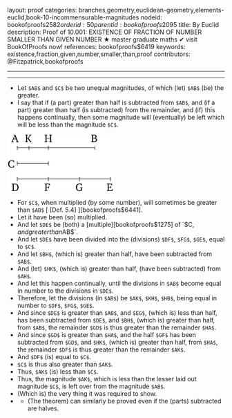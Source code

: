 layout: proof
categories: branches,geometry,euclidean-geometry,elements-euclid,book-10-incommensurable-magnitudes
nodeid: bookofproofs$2582
orderid: 50
parentid: bookofproofs$2095
title: By Euclid
description:  Proof of 10.001: EXISTENCE OF FRACTION OF NUMBER SMALLER THAN GIVEN NUMBER &#9733; master graduate maths &#10004; visit BookOfProofs now!
references: bookofproofs$6419
keywords: existence,fraction,given,number,smaller,than,proof
contributors: @Fitzpatrick,bookofproofs

---


---



* Let `$AB$` and `$C$` be two unequal magnitudes, of which (let) `$AB$` (be) the greater.
* I say that if (a part) greater than half is subtracted from `$AB$`, and (if a part) greater than half (is subtracted) from the remainder, and (if) this happens continually, then some magnitude will (eventually) be left which will be less than the magnitude `$C$`.

![fig001e](https://github.com/bookofproofs/bookofproofs.github.io/blob/main/_sources/_assets/images/euclid/Book10/fig001e.png?raw=true)

* For `$C$`, when multiplied (by some number), will sometimes be greater than `$AB$` [ [Def. 5.4] ][bookofproofs$6441].
* Let it have been (so) multiplied.
* And let `$DE$` be (both) a [multiple][bookofproofs$1275] of `$C$`, and greater than `$AB$`.
* And let `$DE$` have been divided into the (divisions) `$DF$`, `$FG$`, `$GE$`, equal to `$C$`.
* And let `$BH$`, (which is) greater than half, have been subtracted from `$AB$`.
* And (let) `$HK$`, (which is) greater than half, (have been subtracted) from `$AH$`.
* And let this happen continually, until the divisions in `$AB$` become equal in number to the divisions in `$DE$`.
* Therefore, let the divisions (in `$AB$`) be `$AK$`, `$KH$`, `$HB$`, being equal in number to `$DF$`, `$FG$`, `$GE$`.
* And since `$DE$` is greater than `$AB$`, and `$EG$`, (which is) less than half, has been subtracted from `$DE$`, and `$BH$`, (which is) greater than half, from `$AB$`, the remainder `$GD$` is thus greater than the remainder `$HA$`.
* And since `$GD$` is greater than `$HA$`, and the half `$GF$` has been subtracted from `$GD$`, and `$HK$`, (which is) greater than half, from `$HA$`, the remainder `$DF$` is thus greater than the remainder `$AK$`.
* And `$DF$` (is) equal to `$C$`.
* `$C$` is thus also greater than `$AK$`.
* Thus, `$AK$` (is) less than `$C$`.
* Thus, the magnitude `$AK$`, which is less than the lesser laid out magnitude `$C$`, is left over from the magnitude `$AB$`.
* (Which is) the very thing it was required to show.
*  -  (The theorem) can similarly be proved even if the (parts) subtracted are halves.
